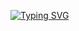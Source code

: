 <a href="https://git.io/typing-svg"><img src="https://readme-typing-svg.demolab.com?font=Fira+Code&pause=1000&width=435&lines=Hola+%2Cmi+nombre+es+Olga+Soldado;Tengo++conocimientos+en+python+%2C+django%2Cruby+on+rails;Actualmente+me+dedico+a+el+desarrollo+de+marketing+e+interaccion+con+el+usuario" alt="Typing SVG" /></a>


<!--
**Olga-Soldado/Olga-Soldado** is a ✨ _special_ ✨ repository because its `README.md` (this file) appears on your GitHub profile.
-->
